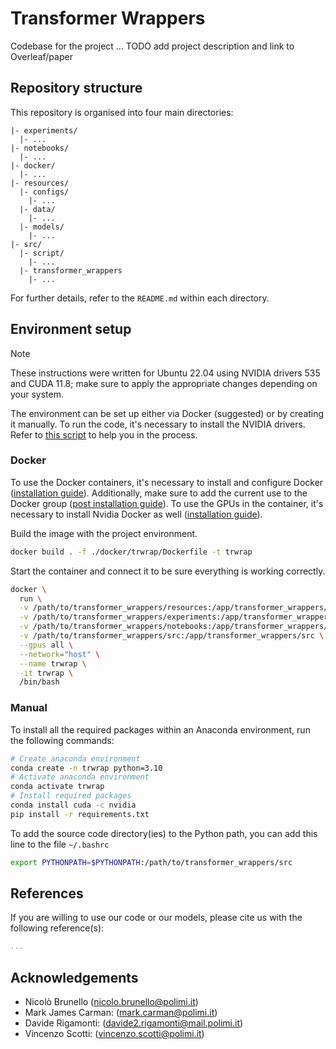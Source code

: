 # Transformer Wrappers

Codebase for the project ...
TODO add project description and link to Overleaf/paper

## Repository structure

This repository is organised into four main directories:

```
|- experiments/
  |- ...
|- notebooks/
  |- ...
|- docker/
  |- ...
|- resources/
  |- configs/
    |- ...
  |- data/
    |- ...
  |- models/
    |- ...
|- src/
  |- script/
    |- ...
  |- transformer_wrappers
    |- ...
```

For further details, refer to the `README.md` within each directory.

## Environment setup

> [!NOTE]  
> These instructions were written for Ubuntu 22.04 using NVIDIA drivers 535 and CUDA 11.8; make sure to apply the appropriate changes depending on your system.

The environment can be set up either via Docker (suggested) or by creating it manually.
To run the code, it's necessary to install the NVIDIA drivers. Refer to [this script](https://gist.github.com/MihailCosmin/affa6b1b71b43787e9228c25fe15aeba?permalink_comment_id=4715433) to help you in the process.

### Docker 

To use the Docker containers, it's necessary to install and configure Docker ([installation guide](https://docs.docker.com/engine/install/ubuntu/)). Additionally, make sure to add the current use to the Docker group ([post installation guide](https://docs.docker.com/engine/install/linux-postinstall/)).
To use the GPUs in the container, it's necessary to install Nvidia Docker as well ([installation guide](https://docs.nvidia.com/datacenter/cloud-native/container-toolkit/latest/install-guide.html)).

Build the image with the project environment.

```bash
docker build . -f ./docker/trwrap/Dockerfile -t trwrap
```

Start the container and connect it to be sure everything is working correctly.

```bash
docker \
  run \
  -v /path/to/transformer_wrappers/resources:/app/transformer_wrappers/resources \
  -v /path/to/transformer_wrappers/experiments:/app/transformer_wrappers/experiments \
  -v /path/to/transformer_wrappers/notebooks:/app/transformer_wrappers/notebooks \
  -v /path/to/transformer_wrappers/src:/app/transformer_wrappers/src \
  --gpus all \
  --network="host" \
  --name trwrap \
  -it trwrap \
  /bin/bash
```

### Manual

To install all the required packages within an Anaconda environment, run the following commands:

```bash
# Create anaconda environment 
conda create -n trwrap python=3.10
# Activate anaconda environment
conda activate trwrap
# Install required packages
conda install cuda -c nvidia
pip install -r requirements.txt
```

To add the source code directory(ies) to the Python path, you can add this line to the file `~/.bashrc`

```bash
export PYTHONPATH=$PYTHONPATH:/path/to/transformer_wrappers/src
```

## References

If you are willing to use our code or our models, please cite us with the following reference(s):

```bibtex
...
```


## Acknowledgements

- Nicolò Brunello ([nicolo.brunello@polimi.it](mailto:nicolo.brunello@polimi.it))
- Mark James Carman: ([mark.carman@polimi.it](mailto:mark.carman@.polimi.it))
- Davide Rigamonti: ([davide2.rigamonti@mail.polimi.it](mailto:davide2.rigamonti@mail.polimi.it))
- Vincenzo Scotti: ([vincenzo.scotti@polimi.it](mailto:vincenzo.scotti@polimi.it))
